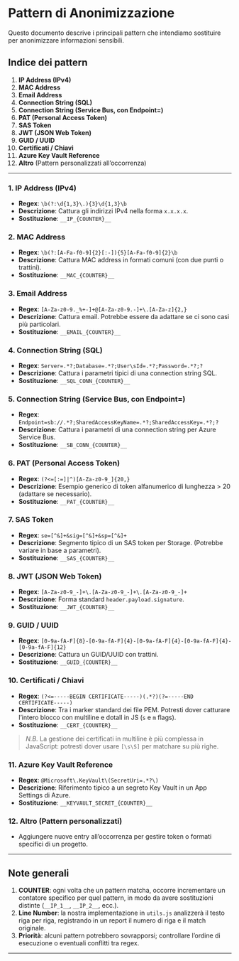# Pattern di Anonimizzazione

Questo documento descrive i principali pattern che intendiamo sostituire per anonimizzare informazioni sensibili.

## Indice dei pattern

1. **IP Address (IPv4)**
2. **MAC Address**
3. **Email Address**
4. **Connection String (SQL)**
5. **Connection String (Service Bus, con Endpoint=)**
6. **PAT (Personal Access Token)**
7. **SAS Token**
8. **JWT (JSON Web Token)**
9. **GUID / UUID**
10. **Certificati / Chiavi**
11. **Azure Key Vault Reference**
12. **Altro** (Pattern personalizzati all’occorrenza)

---

### 1. IP Address (IPv4)

- **Regex**: `\b(?:\d{1,3}\.){3}\d{1,3}\b`
- **Descrizione**: Cattura gli indirizzi IPv4 nella forma `x.x.x.x`.
- **Sostituzione**: `__IP_{COUNTER}__`

### 2. MAC Address

- **Regex**: `\b(?:[A-Fa-f0-9]{2}[:-]){5}[A-Fa-f0-9]{2}\b`
- **Descrizione**: Cattura MAC address in formati comuni (con due punti o trattini).
- **Sostituzione**: `__MAC_{COUNTER}__`

### 3. Email Address

- **Regex**: `[A-Za-z0-9._%+-]+@[A-Za-z0-9.-]+\.[A-Za-z]{2,}`
- **Descrizione**: Cattura email. Potrebbe essere da adattare se ci sono casi più particolari.
- **Sostituzione**: `__EMAIL_{COUNTER}__`

### 4. Connection String (SQL)

- **Regex**: `Server=.*?;Database=.*?;User\sId=.*?;Password=.*?;?`
- **Descrizione**: Cattura i parametri tipici di una connection string SQL.  
- **Sostituzione**: `__SQL_CONN_{COUNTER}__`

### 5. Connection String (Service Bus, con Endpoint=)

- **Regex**: `Endpoint=sb://.*?;SharedAccessKeyName=.*?;SharedAccessKey=.*?;?`
- **Descrizione**: Cattura i parametri di una connection string per Azure Service Bus.
- **Sostituzione**: `__SB_CONN_{COUNTER}__`

### 6. PAT (Personal Access Token)

- **Regex**: `(?<=[:=]|^)[A-Za-z0-9_]{20,}`
- **Descrizione**: Esempio generico di token alfanumerico di lunghezza > 20 (adattare se necessario).
- **Sostituzione**: `__PAT_{COUNTER}__`

### 7. SAS Token

- **Regex**: `se=[^&]+&sig=[^&]+&sp=[^&]+`
- **Descrizione**: Segmento tipico di un SAS token per Storage. (Potrebbe variare in base a parametri).
- **Sostituzione**: `__SAS_{COUNTER}__`

### 8. JWT (JSON Web Token)

- **Regex**: `[A-Za-z0-9_-]+\.[A-Za-z0-9_-]+\.[A-Za-z0-9_-]+`
- **Descrizione**: Forma standard `header.payload.signature`.
- **Sostituzione**: `__JWT_{COUNTER}__`

### 9. GUID / UUID

- **Regex**: `[0-9a-fA-F]{8}-[0-9a-fA-F]{4}-[0-9a-fA-F]{4}-[0-9a-fA-F]{4}-[0-9a-fA-F]{12}`
- **Descrizione**: Cattura un GUID/UUID con trattini.
- **Sostituzione**: `__GUID_{COUNTER}__`

### 10. Certificati / Chiavi

- **Regex**: `(?<=-----BEGIN CERTIFICATE-----)(.*?)(?=-----END CERTIFICATE-----)`
- **Descrizione**: Tra i marker standard dei file PEM. Potresti dover catturare l’intero blocco con multiline e dotall in JS (`s` e `m` flags).
- **Sostituzione**: `__CERT_{COUNTER}__`

> *N.B.* La gestione dei certificati in multiline è più complessa in JavaScript: potresti dover usare `[\s\S]` per matchare su più righe.

### 11. Azure Key Vault Reference

- **Regex**: `@Microsoft\.KeyVault\(SecretUri=.*?\)`
- **Descrizione**: Riferimento tipico a un segreto Key Vault in un App Settings di Azure.
- **Sostituzione**: `__KEYVAULT_SECRET_{COUNTER}__`

### 12. Altro (Pattern personalizzati)

- Aggiungere nuove entry all’occorrenza per gestire token o formati specifici di un progetto.

---

## Note generali

1. **COUNTER**: ogni volta che un pattern matcha, occorre incrementare un contatore specifico per quel pattern, in modo da avere sostituzioni distinte (`__IP_1__`, `__IP_2__`, ecc.).  
2. **Line Number**: la nostra implementazione in `utils.js` analizzerà il testo riga per riga, registrando in un report il numero di riga e il match originale.  
3. **Priorità**: alcuni pattern potrebbero sovrapporsi; controllare l’ordine di esecuzione o eventuali conflitti tra regex.

---
